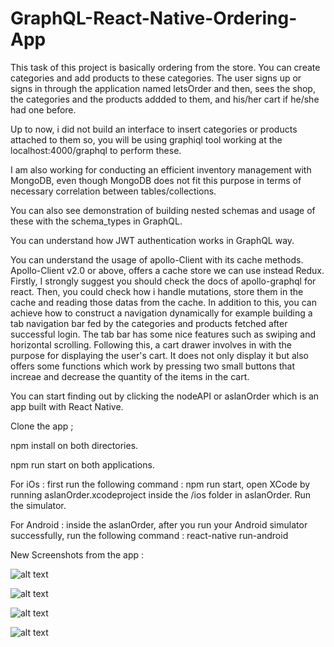 # GraphQL-React-Native-Ordering-App

This task of this project is basically ordering from the store. You can create categories and add products to these categories. The user signs up or signs in through the application named letsOrder and then, sees the shop, the categories and the products addded to them, and his/her cart if he/she had one before.

Up to now, i did not build an interface to insert categories or products attached to them so, you will be using graphiql tool working at the localhost:4000/graphql to perform these. 

I am also working for conducting an efficient inventory management with MongoDB, even though MongoDB does not fit this purpose in terms of necessary correlation between tables/collections.

You can also see demonstration of building nested schemas and usage of these with the schema_types in GraphQL.

You can understand how JWT authentication works in GraphQL way.

You can understand the usage of apollo-Client with its cache methods. Apollo-Client v2.0 or above, offers a cache store we can use instead Redux. Firstly, I strongly suggest you should check the docs of apollo-graphql for react. Then, you could check how i handle mutations, store them in the cache and reading those datas from the cache. In addition to this, you can achieve how to construct a navigation dynamically for example building a tab navigation bar fed by the categories and products fetched after successful login. The tab bar has some nice features such as swiping and horizontal scrolling. Following this, a cart drawer involves in with the purpose for displaying the user's cart. It does not only display it but also offers some functions which work by pressing two small buttons that increae and decrease the quantity of the items in the cart.

You can start finding out by clicking the nodeAPI or aslanOrder which is an app built with React Native.

Clone the app ;

npm install on both directories.

npm run start on both applications.

For iOs : first run the following command : npm run start, open XCode by running aslanOrder.xcodeproject inside the /ios folder in aslanOrder. Run the simulator.

For Android : inside the aslanOrder, after you run your Android simulator successfully, run the following command : react-native run-android

New Screenshots from the app :

![alt text](https://github.com/ozercevikaslan/GraphQL-React-Native-Ordering-App/blob/master/screenshots/Simulator%20Screen%20Shot%20-%20iPhone%207%20-%202018-05-10%20at%2000.54.57.png)

![alt text](https://github.com/ozercevikaslan/GraphQL-React-Native-Ordering-App/blob/master/screenshots/Simulator%20Screen%20Shot%20-%20iPhone%207%20-%202018-05-10%20at%2000.55.06.png)

![alt text](https://github.com/ozercevikaslan/GraphQL-React-Native-Ordering-App/blob/master/screenshots/Simulator%20Screen%20Shot%20-%20iPhone%207%20-%202018-05-10%20at%2000.55.19.png)

![alt text](https://github.com/ozercevikaslan/GraphQL-React-Native-Ordering-App/blob/master/screenshots/Simulator%20Screen%20Shot%20-%20iPhone%207%20-%202018-05-10%20at%2000.55.26.png)



